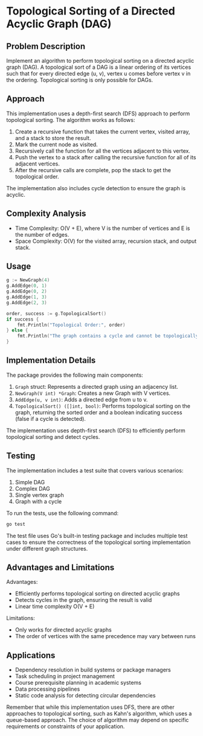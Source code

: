 # Topological Sorting of a Directed Acyclic Graph (DAG)

## Problem Description

Implement an algorithm to perform topological sorting on a directed acyclic graph (DAG). A topological sort of a DAG is a linear ordering of its vertices such that for every directed edge (u, v), vertex u comes before vertex v in the ordering. Topological sorting is only possible for DAGs.

## Approach

This implementation uses a depth-first search (DFS) approach to perform topological sorting. The algorithm works as follows:

1. Create a recursive function that takes the current vertex, visited array, and a stack to store the result.
2. Mark the current node as visited.
3. Recursively call the function for all the vertices adjacent to this vertex.
4. Push the vertex to a stack after calling the recursive function for all of its adjacent vertices.
5. After the recursive calls are complete, pop the stack to get the topological order.

The implementation also includes cycle detection to ensure the graph is acyclic.

## Complexity Analysis

- Time Complexity: O(V + E), where V is the number of vertices and E is the number of edges.
- Space Complexity: O(V) for the visited array, recursion stack, and output stack.

## Usage

```go
g := NewGraph(4)
g.AddEdge(0, 1)
g.AddEdge(0, 2)
g.AddEdge(1, 3)
g.AddEdge(2, 3)

order, success := g.TopologicalSort()
if success {
    fmt.Println("Topological Order:", order)
} else {
    fmt.Println("The graph contains a cycle and cannot be topologically sorted.")
}
```

## Implementation Details

The package provides the following main components:

1. `Graph` struct: Represents a directed graph using an adjacency list.
2. `NewGraph(V int) *Graph`: Creates a new Graph with V vertices.
3. `AddEdge(u, v int)`: Adds a directed edge from u to v.
4. `TopologicalSort() ([]int, bool)`: Performs topological sorting on the graph, returning the sorted order and a boolean indicating success (false if a cycle is detected).

The implementation uses depth-first search (DFS) to efficiently perform topological sorting and detect cycles.

## Testing

The implementation includes a test suite that covers various scenarios:

1. Simple DAG
2. Complex DAG
3. Single vertex graph
4. Graph with a cycle

To run the tests, use the following command:

```bash
go test
```

The test file uses Go's built-in testing package and includes multiple test cases to ensure the correctness of the topological sorting implementation under different graph structures.

## Advantages and Limitations

Advantages:
- Efficiently performs topological sorting on directed acyclic graphs
- Detects cycles in the graph, ensuring the result is valid
- Linear time complexity O(V + E)

Limitations:
- Only works for directed acyclic graphs
- The order of vertices with the same precedence may vary between runs

## Applications

- Dependency resolution in build systems or package managers
- Task scheduling in project management
- Course prerequisite planning in academic systems
- Data processing pipelines
- Static code analysis for detecting circular dependencies

Remember that while this implementation uses DFS, there are other approaches to topological sorting, such as Kahn's algorithm, which uses a queue-based approach. The choice of algorithm may depend on specific requirements or constraints of your application.

